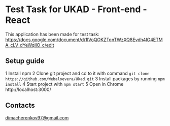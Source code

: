 # Test Task for UKAD - Front-end - React

This application has been made for test task: https://docs.google.com/document/d/1lVoQOKZTqnTWzXQ8Evdh4lG4ETMA_cLV_dYeWqIlO_c/edit

## Setup guide

1 Install npm
2 Clone git project and cd to it with command `git clone https://github.com/Webaloevera/Ukad.git`
3 Install packages by running `npm install`
4 Start project with `npm start`
5 Open in Chrome http://localhost:3000/

## Contacts

dimacherenkov97@gmail.com
